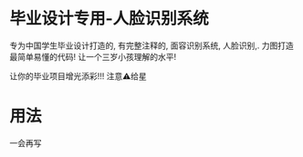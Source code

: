 # 毕业设计专用-人脸识别系统
专为中国学生毕业设计打造的, 有完整注释的, 面容识别系统, 人脸识别,.
力图打造最简单易懂的代码!
让一个三岁小孩理解的水平!

让你的毕业项目增光添彩!!! 
注意⚠️给星

# 用法
一会再写
